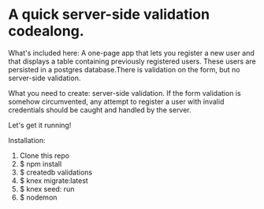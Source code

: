 # A quick server-side validation codealong.

What's included here: A one-page app that lets you register a new user and that displays a table containing previously registered users. These users are persisted in a postgres database.There is validation on the form, but no server-side validation.

What you need to create: server-side validation. If the form validation is somehow circumvented, any attempt to register a user with invalid credentials should be caught and
handled by the server.


Let's get it running!

Installation:

1. Clone this repo
2. $ npm install
3. $ createdb validations
4. $ knex migrate:latest
5. $ knex seed: run
6. $ nodemon
